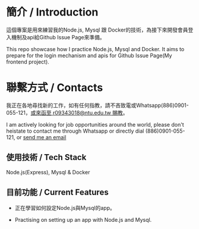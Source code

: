 # 簡介 / Introduction
這個專案是用來練習我的Node.js, Mysql 跟 Docker的技術，為接下來開發會員登入機制及api給Github Issue Page來準備。

This repo showcase how I practice Node.js, Mysql and Docker. It aims to prepare for the login mechanism and apis for Github Issue Page(My frontend project).

# 聯繫方式 / Contacts

我正在各地尋找新的工作，如有任何指教，請不吝致電或Whatsapp(886)0901-055-121，[或來函至 r09343018@ntu.edu.tw 賜教](mailto:r09343018@ntu.edu.tw)。

I am actively looking for job opportunities around the world, please don't heistate to contact me through Whatsapp or directly dial (886)0901-055-121, or [send me an email](mailto:r09343018@ntu.edu.tw)

## 使用技術 / Tech Stack

Node.js(Express), Mysql & Docker

## 目前功能 / Current Features

- 正在學習如何設定Node.js與Mysql的app。

- Practising on setting up an app with Node.js and Mysql.
